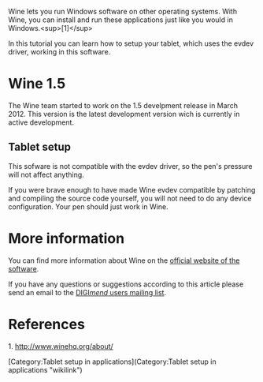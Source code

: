 Wine lets you run Windows software on other operating systems. With
Wine, you can install and run these applications just like you would in
Windows.\<sup\>[1]\</sup\>

In this tutorial you can learn how to setup your tablet, which uses the
evdev driver, working in this software.

Wine 1.5
========

The Wine team started to work on the 1.5 develpment release in March
2012. This version is the latest development version wich is currently
in active development.

Tablet setup
------------

This sofware is not compatible with the evdev driver, so the pen's
pressure will not affect anything.

If you were brave enough to have made Wine evdev compatible by patching
and compiling the source code yourself, you will not need to do any
device configuration. Your pen should just work in Wine.

More information
================

You can find more information about Wine on the [official website of the
software](http://www.winehq.org/).

If you have any questions or suggestions according to this article
please send an email to the [DIGI*mend* users mailing
list](mailto:digimend-users@lists.sourceforge.net).

References
==========

1\. <http://www.winehq.org/about/>

[Category:Tablet setup in
applications](Category:Tablet setup in applications "wikilink")

